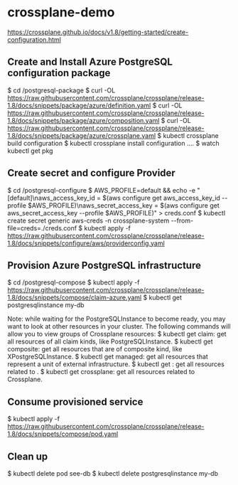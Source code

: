 # crossplane-demo

https://crossplane.github.io/docs/v1.8/getting-started/create-configuration.html

## Create and Install Azure PostgreSQL configuration package

  $ cd /postgresql-package
  $ curl -OL https://raw.githubusercontent.com/crossplane/crossplane/release-1.8/docs/snippets/package/azure/definition.yaml
  $ curl -OL https://raw.githubusercontent.com/crossplane/crossplane/release-1.8/docs/snippets/package/azure/composition.yaml
  $ curl -OL https://raw.githubusercontent.com/crossplane/crossplane/release-1.8/docs/snippets/package/azure/crossplane.yaml
  $ kubectl crossplane build configuration
  $ kubectl crossplane install configuration ....
  $ watch kubectl get pkg

## Create secret and configure Provider

  $ cd /postgresql-configure
  $ AWS_PROFILE=default && echo -e "[default]\naws_access_key_id = $(aws configure get aws_access_key_id --profile $AWS_PROFILE)\naws_secret_access_key = $(aws configure get aws_secret_access_key --profile $AWS_PROFILE)" > creds.conf
  $ kubectl create secret generic aws-creds -n crossplane-system --from-file=creds=./creds.conf
  $ kubectl apply -f https://raw.githubusercontent.com/crossplane/crossplane/release-1.8/docs/snippets/configure/aws/providerconfig.yaml

## Provision Azure PostgreSQL infrastructure  

  $ cd /postgresql-compose
  $ kubectl apply -f https://raw.githubusercontent.com/crossplane/crossplane/release-1.8/docs/snippets/compose/claim-azure.yaml 
  $ kubectl get postgresqlinstance my-db

  Note: while waiting for the PostgreSQLInstance to become ready, you may want to look at other resources in your cluster. The following commands will allow you to view groups of Crossplane resources:
  $ kubectl get claim: get all resources of all claim kinds, like PostgreSQLInstance.
  $ kubectl get composite: get all resources that are of composite kind, like XPostgreSQLInstance.
  $ kubectl get managed: get all resources that represent a unit of external infrastructure.
  $ kubectl get <name-of-provider>: get all resources related to <provider>.
  $ kubectl get crossplane: get all resources related to Crossplane.

## Consume provisioned service

  $ kubectl apply -f https://raw.githubusercontent.com/crossplane/crossplane/release-1.8/docs/snippets/compose/pod.yaml

## Clean up

  $ kubectl delete pod see-db
  $ kubectl delete postgresqlinstance my-db


